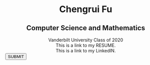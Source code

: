 <html>
<h1> <center> Chengrui Fu
<!-- link to main stylesheet -->
		<link rel="stylesheet" type="text/css" href="/css/main.css">
</center>
</h1>
<h2> <center> Computer Science and Mathematics </center>
</h2>
<body> <center> Vanderbilt University Class of 2020<br>
This is a link to my RESUME.<br>
This is a link to my LinkedIN.<br></center>
<button class="btn-large">SUBMIT</button>
</body>





